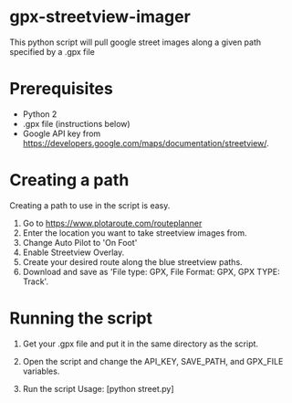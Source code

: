 # gpx-streetview-imager
This python script will pull google street images along a given path specified by a .gpx file

# Prerequisites
- Python 2
- .gpx file (instructions below)
- Google API key from https://developers.google.com/maps/documentation/streetview/.

# Creating a path
Creating a path to use in the script is easy.
1) Go to https://www.plotaroute.com/routeplanner
2) Enter the location you want to take streetview images from.
3) Change Auto Pilot to 'On Foot'
4) Enable Streetview Overlay.
5) Create your desired route along the blue streetview paths.
6) Download and save as 'File type: GPX, File Format: GPX, GPX TYPE: Track'. 

# Running the script
1) Get your .gpx file and put it in the same directory as the script.
2) Open the script and change the API_KEY, SAVE_PATH, and GPX_FILE variables.

3) Run the script
Usage: [python street.py]
